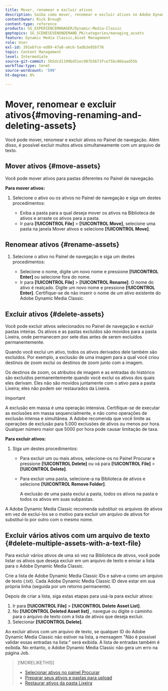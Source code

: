 ```yaml
---
title: Mover, renomear e excluir ativos
description: Saiba como mover, renomear e excluir ativos no Adobe Dynamic Media Classic.
contentOwner: Rick Brough
content-type: reference
products: SG_EXPERIENCEMANAGER/Dynamic-Media-Classic
geptopics: SG_SCENESEVENONDEMAND_PK/categories/managing_assets
feature: Dynamic Media Classic,Asset Management
role: User
exl-id: 391eb7ce-ed89-47a8-a6c6-5adb3e95bf78
topic: Content Management
level: Intermediate
source-git-commit: 5b5dcd1199bd51ec987b5673fce75bc86baad55b
workflow-type: tm+mt
source-wordcount: '599'
ht-degree: 0%

---
```


# Mover, renomear e excluir ativos{#moving-renaming-and-deleting-assets}

Você pode mover, renomear e excluir ativos no Painel de navegação. Além disso, é possível excluir muitos ativos simultaneamente com um arquivo de texto.

## Mover ativos {#move-assets}

Você pode mover ativos para pastas diferentes no Painel de navegação.

**Para mover ativos:**

1. Selecione o ativo ou os ativos no Painel de navegação e siga um destes procedimentos:

   * Exiba a pasta para a qual deseja mover os ativos na Biblioteca de ativos e arraste os ativos para a pasta.
   * Ir para **[!UICONTROL File]** > **[!UICONTROL Move]**, selecione uma pasta na janela Mover ativos e selecione **[!UICONTROL Move]**.

## Renomear ativos {#rename-assets}

1. Selecione o ativo no Painel de navegação e siga um destes procedimentos:

   * Selecione o nome, digite um novo nome e pressione **[!UICONTROL Enter]** ou selecione fora do nome.
   * Ir para **[!UICONTROL File]** > **[!UICONTROL Rename]**. O nome do ativo é realçado. Digite um novo nome e pressione **[!UICONTROL Enter]**. Certifique-se de não inserir o nome de um ativo existente do Adobe Dynamic Media Classic.

## Excluir ativos {#delete-assets}

Você pode excluir ativos selecionados no Painel de navegação e excluir pastas inteiras. Os ativos e as pastas excluídos são movidos para a pasta Lixeira, onde permanecem por sete dias antes de serem excluídos permanentemente.

Quando você exclui um ativo, todos os ativos derivados dele também são excluídos. Por exemplo, a exclusão de uma imagem para a qual você criou destinos de zoom exclui os destinos de zoom junto com a imagem.

Os destinos de zoom, os atributos de imagem e as entradas do histórico são excluídos permanentemente quando você exclui os ativos dos quais eles derivam. Eles não são movidos juntamente com o ativo para a pasta Lixeira; eles não podem ser restaurados da Lixeira.

>[!IMPORTANT]
>
>A exclusão em massa é uma operação intensiva. Certifique-se de executar as exclusões em massa sequencialmente, e não como operações de exclusão intensa e simultânea. A Adobe recomenda que você limite as operações de exclusão para 5.000 exclusões de ativos ou menos por hora. Qualquer número maior que 5000 por hora pode causar limitação de taxa.

**Para excluir ativos:**

1. Siga um destes procedimentos:

   * Para excluir um ou mais ativos, selecione-os no Painel Procurar e pressione **[!UICONTROL Delete]** ou vá para **[!UICONTROL File]** > **[!UICONTROL Delete]**.
   * Para excluir uma pasta, selecione-a na Biblioteca de ativos e selecione **[!UICONTROL Remove Folder]**.

     A exclusão de uma pasta exclui a pasta, todos os ativos na pasta e todos os ativos em suas subpastas.

A Adobe Dynamic Media Classic recomenda substituir os arquivos de ativos em vez de excluí-los se o motivo para excluir um arquivo de ativos for substituí-lo por outro com o mesmo nome.

## Excluir vários ativos com um arquivo de texto {#delete-multiple-assets-with-a-text-file}

Para excluir vários ativos de uma só vez na Biblioteca de ativos, você pode listar os ativos que deseja excluir em um arquivo de texto e enviar a lista para o Adobe Dynamic Media Classic.

Crie a lista de Adobe Dynamic Media Classic IDs e salve-a como um arquivo de texto (.txt). Cada Adobe Dynamic Media Classic ID deve estar em sua própria linha (seguida por um retorno permanente).

Depois de criar a lista, siga estas etapas para usá-la para excluir ativos:

1. Ir para **[!UICONTROL File]** > **[!UICONTROL Delete Asset List]**.
1. No **[!UICONTROL Deleted Asset list]** , navegue ou digite o caminho para o arquivo de texto com a lista de ativos que deseja excluir.
1. Selecionar **[!UICONTROL Delete]**.

Ao excluir ativos com um arquivo de texto, se qualquer ID do Adobe Dynamic Media Classic não estiver na lista, a mensagem &quot;Não é possível validar essas entradas na lista:&quot; será exibida. A lista de entradas também é exibida. No entanto, o Adobe Dynamic Media Classic não gera um erro na página Job.

>[!MORELIKETHIS]
>
>* [Selecionar ativos no painel Procurar](selecting-assets-browse-panel.md#selecting_assets_in_the_browse_panel)
>* [Preparar seus ativos e pastas para upload](uploading-files.md#preparing_your_assets_and_folders_for_uploading)
>* [Restaurar ativos da pasta Lixeira](trash-folder.md#restoring_assets_from_the_trash_folder)
